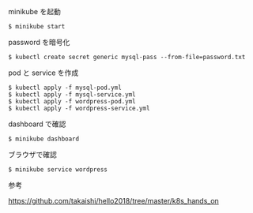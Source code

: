 minikube を起動

```
$ minikube start
```

password を暗号化

```
$ kubectl create secret generic mysql-pass --from-file=password.txt
```

pod と service を作成

```
$ kubectl apply -f mysql-pod.yml
$ kubectl apply -f mysql-service.yml
$ kubectl apply -f wordpress-pod.yml
$ kubectl apply -f wordpress-service.yml
```

dashboard で確認

```
$ minikube dashboard
```

ブラウザで確認

```
$ minikube service wordpress
```

参考

https://github.com/takaishi/hello2018/tree/master/k8s_hands_on
